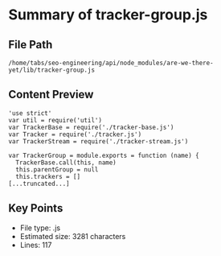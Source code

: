 # Summary of tracker-group.js
  
## File Path
`/home/tabs/seo-engineering/api/node_modules/are-we-there-yet/lib/tracker-group.js`

## Content Preview
```
'use strict'
var util = require('util')
var TrackerBase = require('./tracker-base.js')
var Tracker = require('./tracker.js')
var TrackerStream = require('./tracker-stream.js')

var TrackerGroup = module.exports = function (name) {
  TrackerBase.call(this, name)
  this.parentGroup = null
  this.trackers = []
[...truncated...]
```

## Key Points
- File type: .js
- Estimated size: 3281 characters
- Lines: 117
